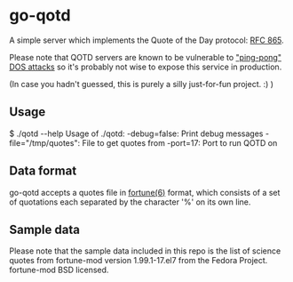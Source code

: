 go-qotd
=======

A simple server which implements the Quote of the Day protocol:
[RFC 865](http://tools.ietf.org/html/rfc865).

Please note that QOTD servers are known to be vulnerable to
["ping-pong" DOS attacks](http://www.securityspace.com/smysecure/catid.html?id=10198)
so it's probably not wise to expose this service in production.

(In case you hadn't guessed, this is purely a silly just-for-fun project. :) )


Usage
-----

$ ./qotd --help
Usage of ./qotd:
  -debug=false: Print debug messages
  -file="/tmp/quotes": File to get quotes from
  -port=17: Port to run QOTD on

Data format
-----------

go-qotd accepts a quotes file in [fortune(6)](https://en.wikipedia.org/wiki/Fortune_%28Unix%29)
format, which consists of a set of quotations each separated by the character '%' on its
own line.

Sample data
-----------

Please note that the sample data included in this repo is the list of science
quotes from fortune-mod version 1.99.1-17.el7 from the Fedora Project.
fortune-mod BSD licensed.
